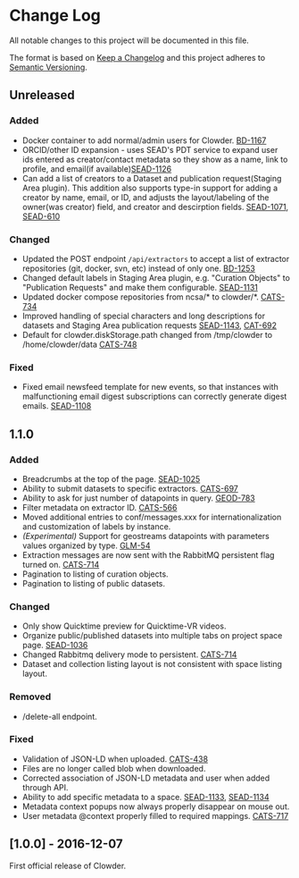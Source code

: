 # Change Log
All notable changes to this project will be documented in this file.

The format is based on [Keep a Changelog](http://keepachangelog.com/) 
and this project adheres to [Semantic Versioning](http://semver.org/).

## Unreleased

### Added
- Docker container to add normal/admin users for Clowder. [BD-1167](https://opensource.ncsa.illinois.edu/jira/browse/BD-1167)
- ORCID/other ID expansion - uses SEAD's PDT service to expand user ids entered as creator/contact metadata so they show 
  as a name, link to profile, and email(if available)[SEAD-1126](https://opensource.ncsa.illinois.edu/jira/browse/SEAD-1126) 
- Can add a list of creators to a Dataset and publication request(Staging Area plugin). This addition also supports 
  type-in support for adding a creator by name, email, or ID, and adjusts the layout/labeling of the owner(was creator) 
  field, and creator and descirption fields. [SEAD-1071](https://opensource.ncsa.illinois.edu/jira/browse/SEAD-1071), 
  [SEAD-610](https://opensource.ncsa.illinois.edu/jira/browse/SEAD-610) 


### Changed
- Updated the POST endpoint `/api/extractors` to accept a list of extractor repositories (git, docker, svn, etc) instead 
  of only one. [BD-1253](https://opensource.ncsa.illinois.edu/jira/browse/BD-1253)
- Changed default labels in Staging Area plugin, e.g. "Curation Objects" to "Publication Requests" and make them configurable. 
  [SEAD-1131](https://opensource.ncsa.illinois.edu/jira/browse/SEAD-1131)
- Updated docker compose repositories from ncsa/* to clowder/*. [CATS-734](https://opensource.ncsa.illinois.edu/jira/browse/CATS-734])
- Improved handling of special characters and long descriptions for datasets and Staging Area publication requests [SEAD-1143](https://opensource.ncsa.illinois.edu/jira/browse/SEAD-1143), [CAT-692](https://opensource.ncsa.illinois.edu/jira/browse/CATS-692)
- Default for clowder.diskStorage.path changed from /tmp/clowder to /home/clowder/data [CATS-748](https://opensource.ncsa.illinois.edu/jira/browse/SEAD-1143)

### Fixed
- Fixed email newsfeed template for new events, so that instances with malfunctioning email digest subscriptions can correctly generate digest emails. [SEAD-1108](https://opensource.ncsa.illinois.edu/jira/browse/SEAD-1108)


## 1.1.0

### Added
- Breadcrumbs at the top of the page. [SEAD-1025](https://opensource.ncsa.illinois.edu/jira/browse/SEAD-1025)
- Ability to submit datasets to specific extractors. [CATS-697](https://opensource.ncsa.illinois.edu/jira/browse/CATS-697)
- Ability to ask for just number of datapoints in query. [GEOD-783](https://opensource.ncsa.illinois.edu/jira/browse/GEOD-783)
- Filter metadata on extractor ID. [CATS-566](https://opensource.ncsa.illinois.edu/jira/browse/CATS-566)
- Moved additional entries to conf/messages.xxx for internationalization and customization of labels by instance.
- *(Experimental)* Support for geostreams datapoints with parameters values organized by type.
  [GLM-54](https://opensource.ncsa.illinois.edu/jira/browse/GLM-54)
- Extraction messages are now sent with the RabbitMQ persistent flag turned on. 
  [CATS-714](https://opensource.ncsa.illinois.edu/jira/browse/CATS-714)
- Pagination to listing of curation objects.
- Pagination to listing of public datasets.

### Changed
- Only show Quicktime preview for Quicktime-VR videos.
- Organize public/published datasets into multiple tabs on project space page. [SEAD-1036](https://opensource.ncsa.illinois.edu/jira/browse/SEAD-1036)
- Changed Rabbitmq delivery mode to persistent. [CATS-714](https://opensource.ncsa.illinois.edu/jira/browse/CATS-714)
- Dataset and collection listing layout is not consistent with space listing layout.

### Removed
- /delete-all endpoint.

### Fixed
- Validation of JSON-LD when uploaded. [CATS-438](https://opensource.ncsa.illinois.edu/jira/browse/CATS-438)
- Files are no longer called blob when downloaded.
- Corrected association of JSON-LD metadata and user when added through API.
- Ability to add specific metadata to a space. [SEAD-1133](https://opensource.ncsa.illinois.edu/jira/browse/SEAD-1133), 
  [SEAD-1134](https://opensource.ncsa.illinois.edu/jira/browse/SEAD-1134)
- Metadata context popups now always properly disappear on mouse out.
- User metadata @context properly filled to required mappings. [CATS-717](https://opensource.ncsa.illinois.edu/jira/browse/CATS-717)

## [1.0.0] - 2016-12-07

First official release of Clowder.
